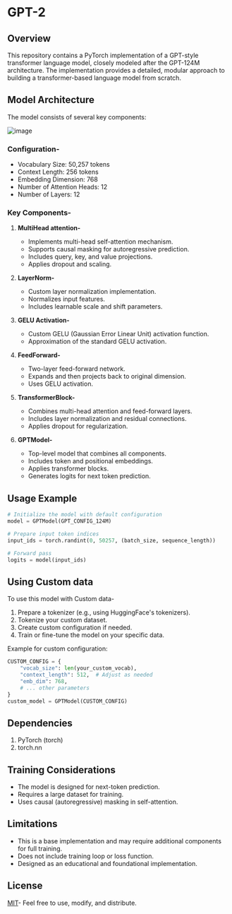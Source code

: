 # GPT-2

## Overview

This repository contains a PyTorch implementation of a GPT-style transformer language model, closely modeled after the GPT-124M architecture. The implementation provides a detailed, modular approach to building a transformer-based language model from scratch.

## Model Architecture

The model consists of several key components:

![image](https://github.com/user-attachments/assets/68a5d2d0-8205-4985-8b13-c70852206f2a)

### **Configuration-**
 
- Vocabulary Size: 50,257 tokens
- Context Length: 256 tokens
- Embedding Dimension: 768
- Number of Attention Heads: 12
- Number of Layers: 12

### **Key Components-**
1. **MultiHead attention-** 
   - Implements multi-head self-attention mechanism.
   - Supports causal masking for autoregressive prediction.
   - Includes query, key, and value projections.
   - Applies dropout and scaling.

2. **LayerNorm-**
   - Custom layer normalization implementation.
   - Normalizes input features.
   - Includes learnable scale and shift parameters.

3. **GELU Activation-**
   - Custom GELU (Gaussian Error Linear Unit) activation function.
   - Approximation of the standard GELU activation.

4. **FeedForward-**
   - Two-layer feed-forward network.
   - Expands and then projects back to original dimension.
   - Uses GELU activation.

5. **TransformerBlock-**
   - Combines multi-head attention and feed-forward layers.
   - Includes layer normalization and residual connections.
   - Applies dropout for regularization.

6. **GPTModel-**
   - Top-level model that combines all components.
   - Includes token and positional embeddings.
   - Applies transformer blocks.
   - Generates logits for next token prediction.

## Usage Example 
```python 
# Initialize the model with default configuration
model = GPTModel(GPT_CONFIG_124M)

# Prepare input token indices
input_ids = torch.randint(0, 50257, (batch_size, sequence_length))

# Forward pass
logits = model(input_ids)
```

## Using Custom data
To use this model with Custom data- 
1. Prepare a tokenizer (e.g., using HuggingFace's tokenizers).
2. Tokenize your custom dataset.
3. Create custom configuration if needed.
4. Train or fine-tune the model on your specific data.

Example for custom configuration:
```python
CUSTOM_CONFIG = {
    "vocab_size": len(your_custom_vocab),
    "context_length": 512,  # Adjust as needed
    "emb_dim": 768,
    # ... other parameters
}
custom_model = GPTModel(CUSTOM_CONFIG)
```

## Dependencies
1. PyTorch (torch)
2. torch.nn

## Training Considerations
- The model is designed for next-token prediction.
- Requires a large dataset for training.
- Uses causal (autoregressive) masking in self-attention.

## Limitations
- This is a base implementation and may require additional components for full training.
- Does not include training loop or loss function.
- Designed as an educational and foundational implementation.

## License

[MIT](https://choosealicense.com/licenses/mit/)- Feel free to use, modify, and distribute.
